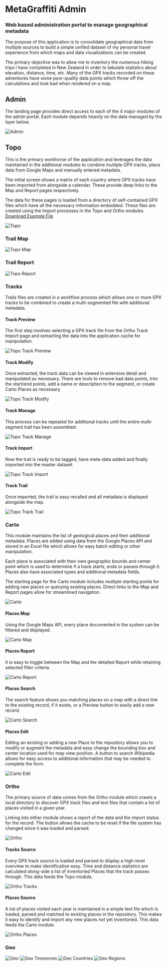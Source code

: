 # MetaGraffiti Admin

### Web based administration portal to manage geographical metadata

The purpose of this application is to consolidate geographical data from multiple sources to build a simple unified dataset of my personal travel experience from which maps and data visualizations can be created.

The primary objective was to allow me to inventory the numerous hiking trips I have completed in New Zealand in order to tabulate statistics about elevation, distance, time, etc.  Many of the GPX tracks recorded on these adventures have some poor-quality data points which throw off the calculations and look bad when rendered on a map.

## Admin

The landing page provides direct access to each of the 4 major modules of the admin portal.  Each module depends heavily on the data managed by the layer below.

![Admin](./Admin.png)

## Topo

This is the primary workhorse of the application and leverages the data maintained in the additional modules to combine multiple GPX tracks, place data from Google Maps and manually entered metadata.

The initial screen shows a matrix of each country where GPX tracks have been imported from alongside a calendar.  These provide deep links to the Map and Report pages respectively.  

The data for these pages is loaded from a directory of self-contained GPX files which have all the necessary information embedded.  These files are created using the Import processes in the Topo and Ortho modules.  [Download Example File](./Trail.gpx?raw=true)

![Topo](./Topo.png)

### Trail Map
![Topo Map](./Topo-Map.png)

### Trail Report
![Topo Report](./Topo-Report.png)

### Tracks

Trails files are created in a workflow process which allows one or more GPX tracks to be combined to create a multi-segmented file with additional metadata.

#### Track Preview
The first step involves selecting a GPX track file from the Ortho Track Import page and extracting the data into the application cache for manipulation.

![Topo Track Preview](./Topo-Track-Preview.png)

#### Track Modify
Once extracted, the track data can be viewed in extensive detail and manipulated as necessary.  There are tools to remove bad data points, trim the start/end points, add a name or description to the segment, or create Carto Places as necessary.

![Topo Track Modify](./Topo-Track-Modify.png)

#### Track Manage
This process can be repeated for additional tracks until the entire multi-segment trail has been assembled.

![Topo Track Manage](./Topo-Track-Manage.png)

#### Track Import
Now the trail is ready to be tagged, have meta-data added and finally imported into the master dataset.

![Topo Track Import](./Topo-Track-Import.png)

#### Track Trail
Once imported, the trail is easy recalled and all metadata is displayed alongside the map.

![Topo Track Trail](./Topo-Track-Trail.png)

### Carto

This module maintains the list of geological places and their additional metadata.  Places are added using data from the Google Places API and stored in an Excel file which allows for easy batch editing or other manipulation.

Each place is associated with their own geographic bounds and center point which is used to determine if a track starts, ends or passes through it.  Places also have associated types and additional metadata fields.

The starting page for the Carto module includes multiple starting points for adding new places or querying existing places.  Direct links to the Map and Report pages allow for streamlined navigation.

![Carto](./Carto.png)

#### Places Map

Using the Google Maps API, every place documented in the system can be filtered and displayed.

![Carto Map](./Carto-Map.png)

#### Places Report

It is easy to toggle between the Map and the detailed Report while retaining selected filter criteria.

![Carto Report](./Carto-Report.png)

#### Places Search

The search feature shows you matching places on a map with a direct link to the existing record, if it exists, or a Preview button to easily add a new record.

![Carto Search](./Carto-Search.png)

#### Places Edit

Editing an existing or adding a new Place to the repository allows you to modify or augment the metadata and easy change the bounding box and center location used for map view position.  A button to search Wikipedia allows for easy access to additional information that may be needed to complete the form.

![Carto Edit](./Carto-Edit.png)

### Ortho

The primary source of data comes from the Ortho module which crawls a local directory to discover GPX track files and text files that contain a list of places visited in a given year.

Linking into either module shows a report of the data and the import status for the record.  The button allows the cache to be reset if the file system has changed since it was loaded and parsed.

![Ortho](./Ortho.png)

#### Tracks Source

Every GPX track source is loaded and parsed to display a high-level overview to make identification easy.  Time and distance statistics are calculated along-side a list of inventoried Places that the track passes through.  This data feeds the Topo module.

![Ortho Tracks](./Ortho-Tracks.png)

#### Places Source

A list of places visited each year is maintained in a simple text file which is loaded, parsed and matched to existing places in the repository.  This makes it easy to identify and import any new places not yet inventoried. This data feeds the Carto module.

![Ortho Places](./Ortho-Places.png)

### Geo

![Geo](./Geo.png)
![Geo Timezones](./Geo-Timezones.png)
![Geo Countries](./Geo-Countries.png)
![Geo Regions](./Geo-Regions.png)
